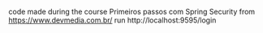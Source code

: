 code made during the course Primeiros passos com Spring Security from https://www.devmedia.com.br/ run http://localhost:9595/login
